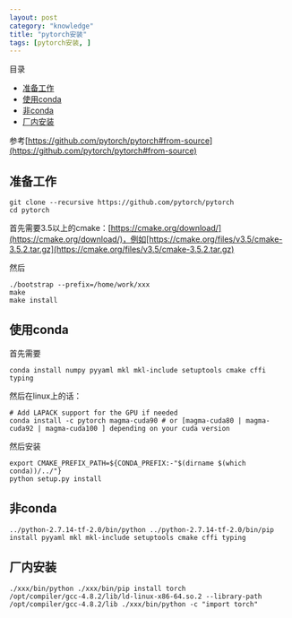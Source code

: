 ```yaml
---
layout: post
category: "knowledge"
title: "pytorch安装"
tags: [pytorch安装, ]
---
```


目录

<!-- TOC -->

- [准备工作](#%E5%87%86%E5%A4%87%E5%B7%A5%E4%BD%9C)
- [使用conda](#%E4%BD%BF%E7%94%A8conda)
- [非conda](#%E9%9D%9Econda)
- [厂内安装](#%E5%8E%82%E5%86%85%E5%AE%89%E8%A3%85)

<!-- /TOC -->

参考[https://github.com/pytorch/pytorch#from-source](https://github.com/pytorch/pytorch#from-source)

## 准备工作

```shell
git clone --recursive https://github.com/pytorch/pytorch
cd pytorch
```

首先需要3.5以上的cmake：[https://cmake.org/download/](https://cmake.org/download/)，例如[https://cmake.org/files/v3.5/cmake-3.5.2.tar.gz](https://cmake.org/files/v3.5/cmake-3.5.2.tar.gz)

然后

```shell
./bootstrap --prefix=/home/work/xxx
make
make install
```

## 使用conda

首先需要

```shell
conda install numpy pyyaml mkl mkl-include setuptools cmake cffi typing
```

然后在linux上的话：

```shell
# Add LAPACK support for the GPU if needed
conda install -c pytorch magma-cuda90 # or [magma-cuda80 | magma-cuda92 | magma-cuda100 ] depending on your cuda version
```

然后安装

```shell
export CMAKE_PREFIX_PATH=${CONDA_PREFIX:-"$(dirname $(which conda))/../"}
python setup.py install
```

## 非conda

```shell
../python-2.7.14-tf-2.0/bin/python ../python-2.7.14-tf-2.0/bin/pip install pyyaml mkl mkl-include setuptools cmake cffi typing
```

## 厂内安装

```shell
./xxx/bin/python ./xxx/bin/pip install torch
/opt/compiler/gcc-4.8.2/lib/ld-linux-x86-64.so.2 --library-path /opt/compiler/gcc-4.8.2/lib ./xxx/bin/python -c "import torch"
```